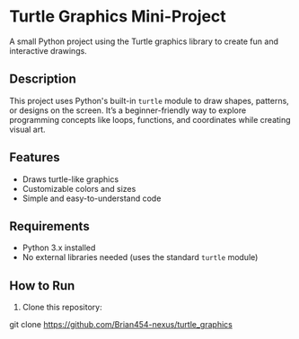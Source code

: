 # Turtle Graphics Mini-Project

A small Python project using the Turtle graphics library to create fun and interactive drawings.

## Description
This project uses Python's built-in `turtle` module to draw shapes, patterns, or designs on the screen. It’s a beginner-friendly way to explore programming concepts like loops, functions, and coordinates while creating visual art.

## Features
- Draws turtle-like graphics
- Customizable colors and sizes
- Simple and easy-to-understand code

## Requirements
- Python 3.x installed
- No external libraries needed (uses the standard `turtle` module)

## How to Run
1. Clone this repository:

git clone https://github.com/Brian454-nexus/turtle_graphics